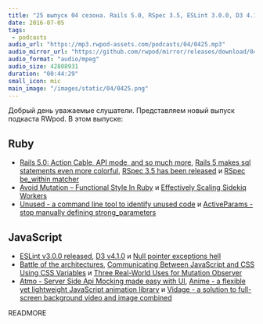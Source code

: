 ```yaml
---
title: "25 выпуск 04 сезона. Rails 5.0, RSpec 3.5, ESLint 3.0.0, D3 4.1.0, Unused, Null pointer exceptions hell и прочее"
date: 2016-07-05
tags:
 - podcasts
audio_url: "https://mp3.rwpod-assets.com/podcasts/04/0425.mp3"
audio_mirror_url: "https://github.com/rwpod/mirror/releases/download/04.25/0425.mp3"
audio_format: "audio/mpeg"
audio_size: 42808931
duration: "00:44:29"
small_icon: mic
main_image: "/images/static/04/0425.png"
---
```


Добрый день уважаемые слушатели. Представляем новый выпуск подкаста RWpod. В этом выпуске:

## Ruby

 - [Rails 5.0: Action Cable, API mode, and so much more](http://weblog.rubyonrails.org/2016/6/30/Rails-5-0-final/), [Rails 5 makes sql statements even more colorful](http://blog.bigbinary.com/2016/06/27/rails-5-makes-sql-statements-even-more-colorful.html), [RSpec 3.5 has been released](http://rspec.info/blog/2016/07/rspec-3-5-has-been-released/) и [RSpec be_within matcher](http://www.eq8.eu/blogs/27-rspec-be_within-matcher)
 - [Avoid Mutation – Functional Style In Ruby](http://www.rubypigeon.com/posts/avoid-mutation-functional-style-in-ruby/) и [Effectively Scaling Sidekiq Workers](http://sorentwo.com/2016/06/28/effectively-scaling-sidekiq-workers.html)
 - [Unused - a command line tool to identify unused code](https://unused.codes/) и [ActiveParams - stop manually defining strong_parameters](https://github.com/choonkeat/active_params)

## JavaScript

 - [ESLint v3.0.0 released](http://eslint.org/blog/2016/07/eslint-v3.0.0-released), [D3 v4.1.0](https://github.com/d3/d3/releases/tag/v4.1.0) и [Null pointer exceptions hell](http://dobegin.com/npe-hell/)
 - [Battle of the architectures](https://medium.com/@marianojmiguel/battle-of-the-architectures-30c512d542a4), [Communicating Between JavaScript and CSS Using CSS Variables](https://eager.io/blog/communicating-between-javascript-and-css-with-css-variables/) и [Three Real-World Uses for Mutation Observer](https://eager.io/blog/three-real-world-use-cases-for-mutation-observer/)
 - [Atmo - Server Side Api Mocking made easy with UI](https://github.com/Raathigesh/Atmo), [Anime - a flexible yet lightweight JavaScript animation library](http://anime-js.com/) и [Vidage - a solution to full-screen background video and image combined](https://dvlden.github.io/Vidage/)


READMORE
